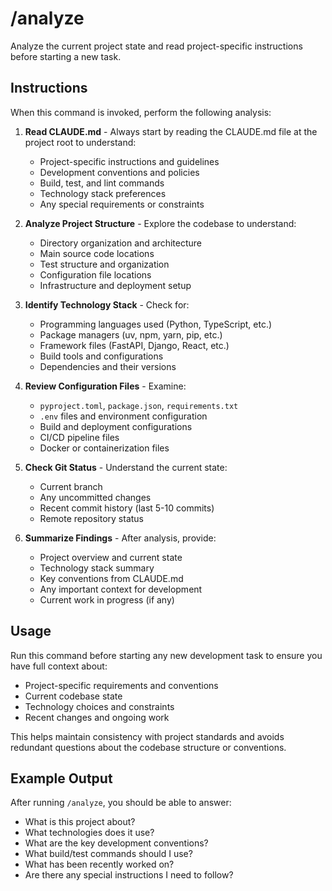 # /analyze

Analyze the current project state and read project-specific instructions before starting a new task.

## Instructions

When this command is invoked, perform the following analysis:

1. **Read CLAUDE.md** - Always start by reading the CLAUDE.md file at the project root to understand:
   - Project-specific instructions and guidelines
   - Development conventions and policies
   - Build, test, and lint commands
   - Technology stack preferences
   - Any special requirements or constraints

2. **Analyze Project Structure** - Explore the codebase to understand:
   - Directory organization and architecture
   - Main source code locations
   - Test structure and organization
   - Configuration file locations
   - Infrastructure and deployment setup

3. **Identify Technology Stack** - Check for:
   - Programming languages used (Python, TypeScript, etc.)
   - Package managers (uv, npm, yarn, pip, etc.)
   - Framework files (FastAPI, Django, React, etc.)
   - Build tools and configurations
   - Dependencies and their versions

4. **Review Configuration Files** - Examine:
   - `pyproject.toml`, `package.json`, `requirements.txt`
   - `.env` files and environment configuration
   - Build and deployment configurations
   - CI/CD pipeline files
   - Docker or containerization files

5. **Check Git Status** - Understand the current state:
   - Current branch
   - Any uncommitted changes
   - Recent commit history (last 5-10 commits)
   - Remote repository status

6. **Summarize Findings** - After analysis, provide:
   - Project overview and current state
   - Technology stack summary
   - Key conventions from CLAUDE.md
   - Any important context for development
   - Current work in progress (if any)

## Usage

Run this command before starting any new development task to ensure you have full context about:
- Project-specific requirements and conventions
- Current codebase state
- Technology choices and constraints
- Recent changes and ongoing work

This helps maintain consistency with project standards and avoids redundant questions about the codebase structure or conventions.

## Example Output

After running `/analyze`, you should be able to answer:
- What is this project about?
- What technologies does it use?
- What are the key development conventions?
- What build/test commands should I use?
- What has been recently worked on?
- Are there any special instructions I need to follow?

